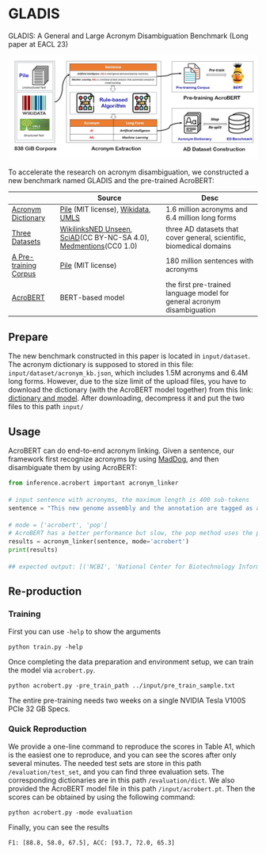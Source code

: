 # GLADIS
GLADIS: A General and Large Acronym Disambiguation Benchmark (Long paper at EACL 23)

![model](figure/benchmark_construction.jpg)

To accelerate the research on acronym disambiguation, we constructed a new benchmark named GLADIS and the pre-trained AcroBERT:

|  | Source  | Desc |
|------|------------|------|
| [Acronym Dictionary](https://zenodo.org/record/7568937#.Y9JiQXaZNPY) | [Pile](https://github.com/EleutherAI/the-pile) (MIT license), [Wikidata](https://www.wikidata.org/wiki/Help:Aliases), [UMLS](https://www.nlm.nih.gov/research/umls/index.html) |1.6 million acronyms and 6.4 million long forms|
| [Three Datasets](https://zenodo.org/record/7568937#.Y9JiQXaZNPY) | [WikilinksNED Unseen](https://github.com/yasumasaonoe/ET4EL), [SciAD](https://github.com/amirveyseh/AAAI-21-SDU-shared-task-2-AD)(CC BY-NC-SA 4.0), [Medmentions](https://github.com/chanzuckerberg/MedMentions)(CC0 1.0)|three AD datasets that cover general, scientific, biomedical domains |
| [A Pre-training Corpus](https://zenodo.org/record/7568937#.Y9JiQXaZNPY) | [Pile](https://github.com/EleutherAI/the-pile) (MIT license) | 180 million sentences with acronyms|
| [AcroBERT](https://zenodo.org/record/7568937#.Y9JiQXaZNPY) | BERT-based model |the first pre-trained language model for general acronym disambiguation|



## Prepare
The new benchmark constructed in this paper is located in `input/dataset`.
The acronym dictionary is supposed to stored in this file: `input/dataset/acronym_kb.json`, which includes 1.5M acronyms
and 6.4M long forms.
However, due to the size limit of the upload files, you have to download the dictionary (with the AcroBERT model together) from this link:
[dictionary and model](https://zenodo.org/record/7568937#.Y9JiQXaZNPY). 
After downloading, decompress it and put the two files to this path `input/`

## Usage
AcroBERT can do end-to-end acronym linking. Given a sentence, our framework first recognize acronyms by using [MadDog](https://github.com/amirveyseh/MadDog), and then disambiguate them by using AcroBERT:

```python
from inference.acrobert important acronym_linker

# input sentence with acronyms, the maximum length is 400 sub-tokens
sentence = "This new genome assembly and the annotation are tagged as a RefSeq genome by NCBI."

# mode = ['acrobert', 'pop']
# AcroBERT has a better performance but slow, the pop method uses the popularity to inference
results = acronym_linker(sentence, mode='acrobert')
print(results)

## expected output: [('NCBI', 'National Center for Biotechnology Information')]
```


## Re-production
### Training
First you can use `-help` to show the arguments
```
python train.py -help
```
Once completing the data preparation and environment setup, we can train the model via `acrobert.py`.

```
python acrobert.py -pre_train_path ../input/pre_train_sample.txt
```
The entire pre-training needs two weeks on a single NVIDIA Tesla V100S PCIe 32 GB Specs.

### Quick Reproduction
We provide a one-line command to reproduce the scores in Table A1,
which is the easiest one to reproduce, and you can see the scores after only several minutes. 
The needed test sets are store in this path `/evaluation/test_set`, and you can find three evaluation sets.
The corresponding dictionaries are in this path `/evaluation/dict`.
We also provided the AcroBERT model file in this path `/input/acrobert.pt`.
Then the scores can be obtained by using the following command:
```
python acrobert.py -mode evaluation
```
Finally, you can see the results
```
F1: [88.8, 58.0, 67.5], ACC: [93.7, 72.0, 65.3]
```

